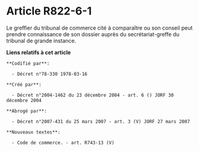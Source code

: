 # Article R822-6-1

Le greffier du tribunal de commerce cité à comparaître ou son conseil peut prendre connaissance de son dossier auprès du
secrétariat-greffe du tribunal de grande instance.

**Liens relatifs à cet article**

	**Codifié par**:

	  - Décret n°78-330 1978-03-16

	**Créé par**:

	  - Décret n°2004-1462 du 23 décembre 2004 - art. 6 () JORF 30 décembre 2004

	**Abrogé par**:

	  - Décret n°2007-431 du 25 mars 2007 - art. 3 (V) JORF 27 mars 2007

	**Nouveaux textes**:

	  - Code de commerce. - art. R743-13 (V)
